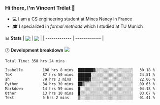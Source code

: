 ### Hi there, I'm Vincent Trélat 👋
 - 💻 I am a CS engineering student at Mines Nancy in France
 - 🎓 I specialized in *formal methods* which I studied at TU Munich

📊 **Stats**
| <img align="center" src="https://readme-stats.clckblog.space/api?username=VTrelat&show_icons=true&include_all_commits=true&theme=tokyonight&hide_border=true" /> | <img align="center" src="https://readme-stats.clckblog.space/api/top-langs/?username=VTrelat&layout=compact&theme=tokyonight&hide_border=true" /> |
| ------------- | ------------- |

🕑 **Development breakdown** ![](https://wakatime.com/badge/user/8d0110fb-6b70-4990-ab86-45c404715c2b.svg)
<!--START_SECTION:waka-->

```txt
Total Time: 358 hrs 24 mins

Isabelle         108 hrs 8 mins  ███████▓░░░░░░░░░░░░░░░░░   30.18 %
TeX              87 hrs 50 mins  ██████░░░░░░░░░░░░░░░░░░░   24.51 %
sh               79 hrs 3 mins   █████▓░░░░░░░░░░░░░░░░░░░   22.06 %
Python           34 hrs 30 mins  ██▒░░░░░░░░░░░░░░░░░░░░░░   09.63 %
Markdown         14 hrs 59 mins  █░░░░░░░░░░░░░░░░░░░░░░░░   04.18 %
Other            13 hrs 10 mins  █░░░░░░░░░░░░░░░░░░░░░░░░   03.67 %
Text             5 hrs 2 mins    ▒░░░░░░░░░░░░░░░░░░░░░░░░   01.41 %
```

<!--END_SECTION:waka-->
